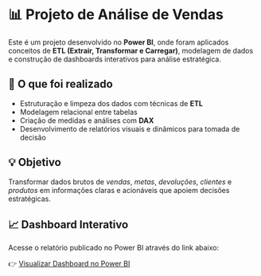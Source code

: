 # 📊 Projeto de Análise de Vendas  

Este é um projeto desenvolvido no **Power BI**, onde foram aplicados conceitos de **ETL (Extrair, Transformar e Carregar)**, modelagem de dados e construção de dashboards interativos para análise estratégica.  

## 🔧 O que foi realizado  
- Estruturação e limpeza dos dados com técnicas de **ETL**  
- Modelagem relacional entre tabelas  
- Criação de medidas e análises com **DAX**  
- Desenvolvimento de relatórios visuais e dinâmicos para tomada de decisão  

## 💡 Objetivo  
Transformar dados brutos de *vendas*, *metas*, *devoluções*, *clientes* e *produtos* em informações claras e acionáveis que apoiem decisões estratégicas.  

## 📈 Dashboard Interativo  
Acesse o relatório publicado no Power BI através do link abaixo:  

👉 [Visualizar Dashboard no Power BI](https://app.powerbi.com/view?r=eyJrIjoiMTMyYWY3YjQtZGNlZC00MjIyLWJiNDgtM2QwMmFmYjNjZGYwIiwidCI6ImQzMzAzOGEwLWI4NjAtNDE1Ny1iNmM5LTM1MTE1YTkwMjBlZSJ9)  
